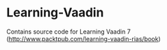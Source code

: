 Learning-Vaadin
===============

Contains source code for Learning Vaadin 7 (http://www.packtpub.com/learning-vaadin-rias/book)